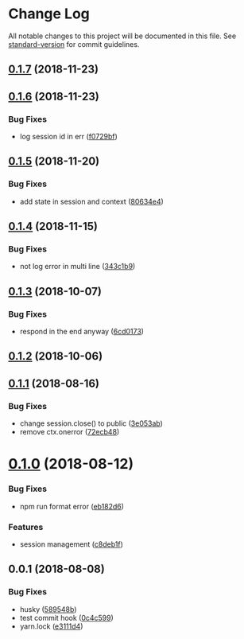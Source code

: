 # Change Log

All notable changes to this project will be documented in this file. See [standard-version](https://github.com/conventional-changelog/standard-version) for commit guidelines.

<a name="0.1.7"></a>
## [0.1.7](https://github.com/36node/whisper/compare/v0.1.6...v0.1.7) (2018-11-23)



<a name="0.1.6"></a>
## [0.1.6](https://github.com/36node/whisper/compare/v0.1.5...v0.1.6) (2018-11-23)


### Bug Fixes

* log session id in err ([f0729bf](https://github.com/36node/whisper/commit/f0729bf))



<a name="0.1.5"></a>
## [0.1.5](https://github.com/36node/whisper/compare/v0.1.4...v0.1.5) (2018-11-20)


### Bug Fixes

* add state in session and context ([80634e4](https://github.com/36node/whisper/commit/80634e4))



<a name="0.1.4"></a>
## [0.1.4](https://github.com/36node/whisper/compare/v0.1.3...v0.1.4) (2018-11-15)


### Bug Fixes

* not log error in multi line ([343c1b9](https://github.com/36node/whisper/commit/343c1b9))



<a name="0.1.3"></a>
## [0.1.3](https://github.com/36node/whisper/compare/v0.1.2...v0.1.3) (2018-10-07)


### Bug Fixes

* respond in the end anyway ([6cd0173](https://github.com/36node/whisper/commit/6cd0173))



<a name="0.1.2"></a>
## [0.1.2](https://github.com/36node/whisper/compare/v0.1.1...v0.1.2) (2018-10-06)



<a name="0.1.1"></a>
## [0.1.1](https://github.com/36node/whisper/compare/v0.1.0...v0.1.1) (2018-08-16)


### Bug Fixes

* change session.close() to public ([3e053ab](https://github.com/36node/whisper/commit/3e053ab))
* remove ctx.onerror ([72ecb48](https://github.com/36node/whisper/commit/72ecb48))



<a name="0.1.0"></a>
# [0.1.0](https://github.com/36node/whisper/compare/v0.0.1...v0.1.0) (2018-08-12)


### Bug Fixes

* npm run format error ([eb182d6](https://github.com/36node/whisper/commit/eb182d6))


### Features

* session management ([c8deb1f](https://github.com/36node/whisper/commit/c8deb1f))



<a name="0.0.1"></a>
## 0.0.1 (2018-08-08)


### Bug Fixes

* husky ([589548b](https://github.com/36node/whisper/commit/589548b))
* test commit hook ([0c4c599](https://github.com/36node/whisper/commit/0c4c599))
* yarn.lock ([e3111d4](https://github.com/36node/whisper/commit/e3111d4))

